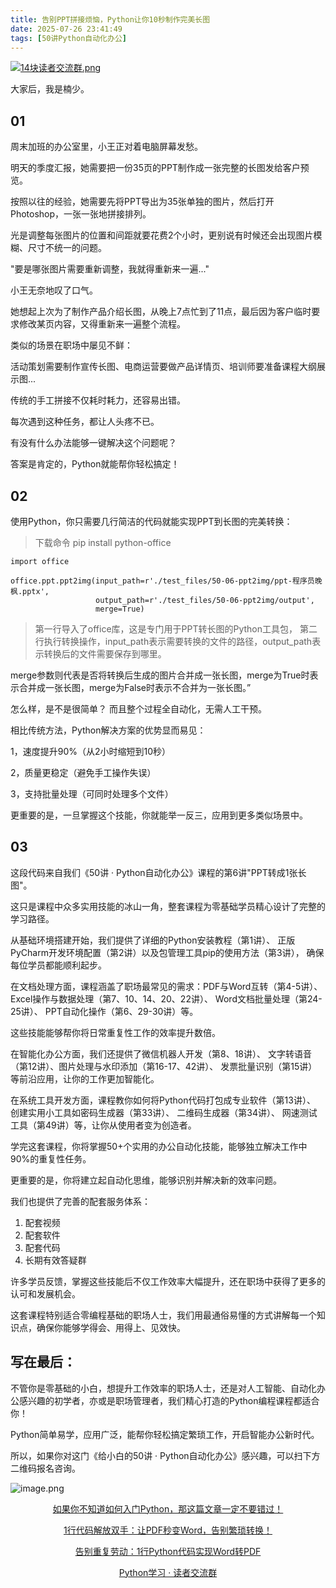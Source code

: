 ```yaml
---
title: 告别PPT拼接烦恼，Python让你10秒制作完美长图
date: 2025-07-26 23:41:49
tags: [50讲Python自动化办公]
---
```

[![14块读者交流群.png](https://raw.gitcode.com/user-images/assets/5027920/48edc8fa-6d2e-4eca-9e14-d71638eadb55/14块读者交流群.png '14块读者交流群.png')](https://mp.weixin.qq.com/s?__biz=MzUzNTc5NjA4NQ==&mid=2247502200&idx=1&sn=7e543675545ac6622123af6009fdebce&scene=21#wechat_redirect)

大家后，我是楠少。


## 01


周末加班的办公室里，小王正对着电脑屏幕发愁。

明天的季度汇报，她需要把一份35页的PPT制作成一张完整的长图发给客户预览。

按照以往的经验，她需要先将PPT导出为35张单独的图片，然后打开Photoshop，一张一张地拼接排列。

光是调整每张图片的位置和间距就要花费2个小时，更别说有时候还会出现图片模糊、尺寸不统一的问题。

"要是哪张图片需要重新调整，我就得重新来一遍..."

小王无奈地叹了口气。

她想起上次为了制作产品介绍长图，从晚上7点忙到了11点，最后因为客户临时要求修改某页内容，又得重新来一遍整个流程。

类似的场景在职场中屡见不鲜：

活动策划需要制作宣传长图、电商运营要做产品详情页、培训师要准备课程大纲展示图...

传统的手工拼接不仅耗时耗力，还容易出错。

每次遇到这种任务，都让人头疼不已。

有没有什么办法能够一键解决这个问题呢？

答案是肯定的，Python就能帮你轻松搞定！


## 02


使用Python，你只需要几行简洁的代码就能实现PPT到长图的完美转换：

>下载命令 pip install python-office 

```
import office

office.ppt.ppt2img(input_path=r'./test_files/50-06-ppt2img/ppt-程序员晚枫.pptx',
                   output_path=r'./test_files/50-06-ppt2img/output',
                   merge=True)
```


>第一行导入了office库，这是专门用于PPT转长图的Python工具包，
>第二行执行转换操作，input_path表示需要转换的文件的路径，output_path表示转换后的文件需要保存到哪里。

merge参数则代表是否将转换后生成的图片合并成一张长图，merge为True时表示合并成一张长图，merge为False时表示不合并为一张长图。”

怎么样，是不是很简单？
而且整个过程全自动化，无需人工干预。

相比传统方法，Python解决方案的优势显而易见：

1，速度提升90%（从2小时缩短到10秒）

2，质量更稳定（避免手工操作失误）

3，支持批量处理（可同时处理多个文件）

更重要的是，一旦掌握这个技能，你就能举一反三，应用到更多类似场景中。


## 03


这段代码来自我们《50讲 · Python自动化办公》课程的第6讲"PPT转成1张长图"。

这只是课程中众多实用技能的冰山一角，整套课程为零基础学员精心设计了完整的学习路径。

从基础环境搭建开始，我们提供了详细的Python安装教程（第1讲）、
正版PyCharm开发环境配置（第2讲）以及包管理工具pip的使用方法（第3讲），
确保每位学员都能顺利起步。

在文档处理方面，课程涵盖了职场最常见的需求：PDF与Word互转（第4-5讲）、
Excel操作与数据处理（第7、10、14、20、22讲）、
Word文档批量处理（第24-25讲）、
PPT自动化操作（第6、29-30讲）等。

这些技能能够帮你将日常重复性工作的效率提升数倍。

在智能化办公方面，我们还提供了微信机器人开发（第8、18讲）、
文字转语音（第12讲）、图片处理与水印添加（第16-17、42讲）、
发票批量识别（第15讲）等前沿应用，让你的工作更加智能化。

在系统工具开发方面，课程教你如何将Python代码打包成专业软件（第13讲）、
创建实用小工具如密码生成器（第33讲）、
二维码生成器（第34讲）、
网速测试工具（第49讲）等，让你从使用者变为创造者。

学完这套课程，你将掌握50+个实用的办公自动化技能，能够独立解决工作中90%的重复性任务。

更重要的是，你将建立起自动化思维，能够识别并解决新的效率问题。

我们也提供了完善的配套服务体系：

1. 配套视频
2. 配套软件
3. 配套代码
4. 长期有效答疑群


许多学员反馈，掌握这些技能后不仅工作效率大幅提升，还在职场中获得了更多的认可和发展机会。

这套课程特别适合零编程基础的职场人士，我们用最通俗易懂的方式讲解每一个知识点，确保你能够学得会、用得上、见效快。


## 写在最后：


不管你是零基础的小白，想提升工作效率的职场人士，还是对人工智能、自动化办公感兴趣的初学者，亦或是职场管理者，我们精心打造的Python编程课程都适合你！

Python简单易学，应用广泛，能帮你轻松搞定繁琐工作，开启智能办公新时代。

所以，如果你对这门《给小白的50讲 · Python自动化办公》感兴趣，可以扫下方二维码报名咨询。

![image.png](https://raw.gitcode.com/user-images/assets/5027920/df7121f7-192b-42e5-a627-fbe859fa12d2/image.png 'image.png')

<center> 
  
[如果你不知道如何入门Python，那这篇文章一定不要错过！](https://mp.weixin.qq.com/s?__biz=MzUzNTc5NjA4NQ==&mid=2247502159&idx=1&sn=2055640a3601d937cd54d04a51d0efd3&scene=21#wechat_redirect)

[1行代码解放双手：让PDF秒变Word，告别繁琐转换！](https://mp.weixin.qq.com/s?__biz=MzUzNTc5NjA4NQ==&mid=2247502168&idx=1&sn=79525915ec587f41e4ec47dc595a40b5&scene=21#wechat_redirect)

[告别重复劳动：1行Python代码实现Word转PDF](url)

[Python学习 · 读者交流群](https://mp.weixin.qq.com/s?__biz=MzUzNTc5NjA4NQ==&mid=2247502200&idx=1&sn=7e543675545ac6622123af6009fdebce&scene=21#wechat_redirect)
  
<center>









